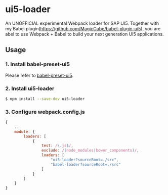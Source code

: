 # ui5-loader
An UNOFFICIAL experimental Webpack loader for SAP UI5. Together with my Babel
plugin(https://github.com/MagicCube/babel-plugin-ui5), you are abel to use
Webpack + Babel to build your next generation UI5 applications.

## Usage
### 1. Install babel-preset-ui5
Please refer to [babel-preset-ui5](https://github.com/MagicCube/babel-preset-ui5).

### 2. Install ui5-loader
```sh
$ npm install --save-dev ui5-loader
```

### 3. Configure webpack.config.js
```javascript
{
    ...
    module: {
        loaders: [
            {
                test: /\.js$/,
                exclude: /(node_modules|bower_components)/,
                loaders: [
                    "ui5-loader?sourceRoot=./src",
                    "babel-loader?sourceRoot=./src"
                ]
            }
        ]
    }
}
```
